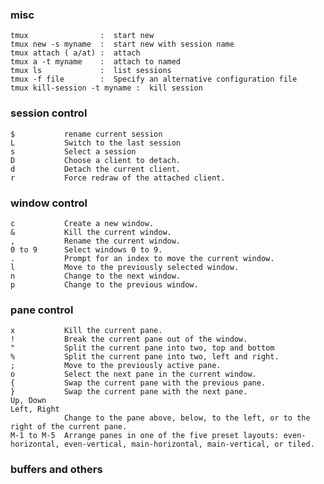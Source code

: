 ### misc

    tmux                :  start new
    tmux new -s myname  :  start new with session name
    tmux attach ( a/at) :  attach
    tmux a -t myname    :  attach to named
    tmux ls             :  list sessions
    tmux -f file        :  Specify an alternative configuration file
    tmux kill-session -t myname :  kill session

### session control

    $           rename current session
    L           Switch to the last session
    s           Select a session 
    D           Choose a client to detach.
    d           Detach the current client.
    r           Force redraw of the attached client.

### window control

    c           Create a new window.
    &           Kill the current window.
    ,           Rename the current window.
    0 to 9      Select windows 0 to 9.
    .           Prompt for an index to move the current window.
    l           Move to the previously selected window.
    n           Change to the next window.
    p           Change to the previous window.

### pane control 

    x           Kill the current pane.
    !           Break the current pane out of the window.
    "           Split the current pane into two, top and bottom
    %           Split the current pane into two, left and right.
    ;           Move to the previously active pane.
    o           Select the next pane in the current window.
    {           Swap the current pane with the previous pane.
    }           Swap the current pane with the next pane.
    Up, Down
    Left, Right
                Change to the pane above, below, to the left, or to the right of the current pane.
    M-1 to M-5  Arrange panes in one of the five preset layouts: even-horizontal, even-vertical, main-horizontal, main-vertical, or tiled.

### buffers and others 

